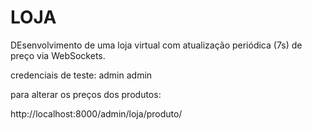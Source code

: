 # LOJA

DEsenvolvimento de uma loja virtual com atualização periódica (7s) de preço via WebSockets.

credenciais de teste:
admin
admin

para alterar os preços dos produtos:

http://localhost:8000/admin/loja/produto/
